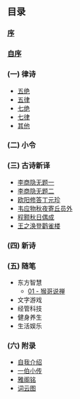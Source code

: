 ## 目录
### [序](xu.md)
### [自序](zi_xu.md)
### (一) 律诗
- [五绝](wu_jue/README.md)
- [五律](wu_lv/README.md)
- [七绝](qi_jue/README.md)
- [七律](qi_lv/README.md)
- [其他](other.md)

### (二) 小令
### (三) 古诗新译
- [李商隐无题一](translate/01.md)
- [李商隐无题二](translate/02.md)
- [欧阳修答丁元珍](translate/03.md)
- [韦应物秋夜寄丘员外](translate/04.md)
- [程颢秋日偶成](translate/05.md)
- [王之涣登鹳雀楼](translate/06.md)

### (四) 新诗
### (五) 随笔
- 东方智慧
    - [01 - 猴哥说禅](prose_wisdom/01.md)
- 文字游戏
- 经管科技
- 健身养生
- 生活娱乐

### (六) 附录
- [自我介绍](appendix/self_intro.md)
- [一伯小传](appendix/yi_bo.md)
- [雅阁铭](appendix/ya_ge.md)
- [词云图](word_cloud.md)
